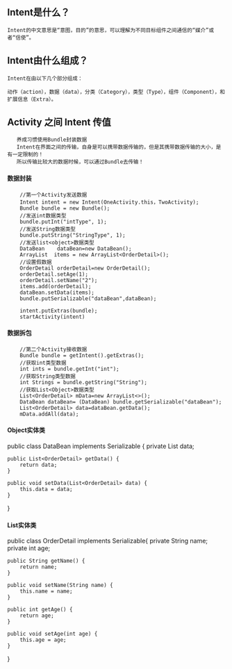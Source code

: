 ## Intent是什么？
    
    Intent的中文意思是“意图，目的”的意思，可以理解为不同目标组件之间通信的“媒介”或者“信使”。
    
## Intent由什么组成？

    Intent在由以下几个部分组成：
    
    动作（action），数据（data），分类（Category），类型（Type），组件（Component），和扩展信息（Extra）。

    
## Activity 之间 Intent 传值  
       养成习惯使用Bundle封装数据
       Intent在界面之间的传输，自身是可以携带数据传输的，但是其携带数据传输的大小，是有一定限制的！
       所以传输比较大的数据时候，可以通过Bundle去传输！ 

#### 数据封装

        //第一个Activity发送数据
        Intent intent = new Intent(OneActivity.this，TwoActivity);  
        Bundle bundle = new Bundle();  
        //发送int数据类型
        bundle.putInt("intType", 1);
        //发送String数据类型
        bundle.putString("StringType", 1);
        //发送list<object>数据类型 
        DataBean    dataBean=new DataBean();
        ArrayList  items = new ArrayList<OrderDetail>();
        //设置假数据
        OrderDetail orderDetail=new OrderDetail();
        orderDetail.setAge(1);
        orderDetail.setName("2");
        items.add(orderDetail);
        dataBean.setData(items);
        bundle.putSerializable("dataBean",dataBean);
        
        intent.putExtras(bundle);  
        startActivity(intent)
#### 数据拆包
        //第二个Activity接收数据
        Bundle bundle = getIntent().getExtras();
        //获取int类型数据
        int ints = bundle.getInt("int");  
        //获取String类型数据
        int Strings = bundle.getString("String");
        //获取List<Object>数据类型
        List<OrderDetail> mData=new ArrayList<>();
        DataBean dataBean= (DataBean) bundle.getSerializable("dataBean");
        List<OrderDetail> data=dataBean.getData();
        mData.addAll(data);

#### Object实体类
public class DataBean implements Serializable {
    private List<OrderDetail> data;

    public List<OrderDetail> getData() {
        return data;
    }

    public void setData(List<OrderDetail> data) {
        this.data = data;
    }
}
#### List实体类

public class OrderDetail implements Serializable{
    private String name;
    private int age;

    public String getName() {
        return name;
    }

    public void setName(String name) {
        this.name = name;
    }

    public int getAge() {
        return age;
    }

    public void setAge(int age) {
        this.age = age;
    }
}


